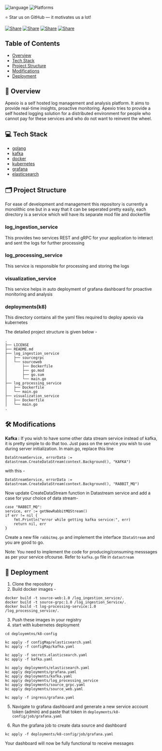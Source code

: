 ![language](https://img.shields.io/badge/language-go-239120)
![Platforms](https://img.shields.io/badge/platforms-linux%20%7C%20macos%20%7C%20windows-blue)

⭐ Star us on GitHub — it motivates us a lot!

[![Share](https://img.shields.io/badge/share-000000?logo=x&logoColor=white)](https://twitter.com/intent/tweet?text=Check%20out%20Apexio%20-%20an%20amazing%20project%20by%20%40sidDarthVader31%20%0A%0ARepository%3A%20https%3A%2F%2Fgithub.com%2FsidDarthVader31%2Fapexio%0A%0A%23OpenSource%20%23GitHub)
[![Share](https://img.shields.io/badge/share-1877F2?logo=facebook&logoColor=white)](https://www.facebook.com/sharer/sharer.php?u=https%3A%2F%2Fgithub.com%2FsidDarthVader31%2Fapexio)
[![Share](https://img.shields.io/badge/share-0A66C2?logo=linkedin&logoColor=white)](https://www.linkedin.com/sharing/share-offsite/?url=https%3A%2F%2Fgithub.com%2FsidDarthVader31%2Fapexio)
[![Share](https://img.shields.io/badge/share-FF4500?logo=reddit&logoColor=white)](https://www.reddit.com/submit?url=https%3A%2F%2Fgithub.com%2FsidDarthVader31%2Fapexio&title=Apexio%20-%20An%20Open%20Source%20Project)



## Table of Contents
- [Overview](#-overview)
- [Tech Stack](#-tech-stack)
- [Project Structure](#project-structure)
- [Modifications](#modifications)
- [Deployment](#-deployment)

## 📖 Overview
Apexio is a self hosted log management and analysis platform. It aims to provide real-time insights, proactive monitoring.
Apexio tries to provide a self hosted logging solution for a distributed 
environment for people who cannot pay for these services and
who do not want to reinvent the wheel. 


## 💻 Tech Stack 
-  [golang](https://go.dev/)
-  [kafka](https://kafka.apache.org/)
-  [docker](https://www.docker.com/)
-  [kubernetes](https://kubernetes.io/)
-  [grafana](https://grafana.com/)
-  [elasticsearch](https://www.elastic.co/elasticsearch)


##  <a id="project-structure"></a> 🗂️ Project Structure
For ease of development and management this repository is
currently a monolithic one but in a way that it can be
seperated pretty easily, 
each directory is a service which will have its separate
mod file and dockerfile

### log_ingestion_service 
This provides two services REST and gRPC for your
application to interact and sent the logs for further
processing 

### log_processing_service 
This service is responsible for processing and storing the
logs 

### visualization_service 
This service helps in auto deployment of grafana dashboard
for proactive monitoring and analysis

### deployments(k8)
This directory contains all the yaml files required to
deploy apexio via kubernetes 

The detailed project structure is given below -

```
.
├── LICENSE
├── README.md
├── log_ingestion_service
│   ├── sourcegrpc
│   └── sourceweb
│       ├── Dockerfile
│       ├── go.mod
│       ├── go.sum
│       └── main.go
├── log_processing_service
│   ├── Dockerfile
│   └── main.go
├── visualization_service
│   ├── Dockerfile
│   └── main.go
.
```

##  <a id="modifications"></a>  🛠️ Modifications 
**Kafka :** If you wish to have some other data stream
service instead of kafka, it is pretty simple to do that
too. Just pass on the service you wish to use during
server initialization. In main.go, replace this line

``` 
DataStreamService, errorData := datastream.CreateDataStream(context.Background(), "KAFKA")
```
with this - 
``` 
DataStreamService, errorData := datastream.CreateDataStream(context.Background(), "RABBIT_MQ")
```
Now update CreateDataStream function in Datastream service and add a case for your choice of data stream- 
``` 
case "RABBIT_MQ":
service, err := getNewRabbitMQStream()
if err != nil {
    fmt.Println("error while getting kafka service:", err)
    return nil, err
}
```
   
Create a new file `rabbitmq.go` and implement the
interface `IDataStream`  and you are good to go.

Note: You need to implement the code for
producing/consuming messsages as per your service
ofcourse. Refer to `kafka.go` file in `datastream`



## 🚀 Deployment 
1. Clone the repository
2. Build docker images -  
```
docker build -t source-web:1.0 /log_ingestion_service/.
docker build -t source-grpc:1.0 /log_ingestion_Service/.
docker build -t log-processing-service:1.0
/log_processing_service/.
```
3. Push these images in your registry 
4. start with kubernetes deployment
```
cd deployemtns/k8-config 

kc apply -f configMap/elasticsearch.yaml
kc apply -f configMap/kafka.yaml

kc apply -f secrets.elasticsearch.yaml
kc apply -f kafka.yaml 

kc apply deployments/elasticsearch.yaml
kc apply deployments/grafana.yaml
kc apply deployments/kafka.yaml
kc apply deployments/log_processing_service
kc apply deployments/source_grpc.yaml
kc apply deployments/source_web.yaml

kc apply -f ingress/grafana.yaml
```
5. Navigate to grafana dashboard and generate a new service account token (admin) and paste that token in
`deployments/k8-config/job/grafana.yaml` 
    
6. Run the grafana job to create data source and dashboard 
```
kc apply -f deployments/k8-config/job/grafana.yaml
```

Your dashboard will now be fully functional to receive
messages
